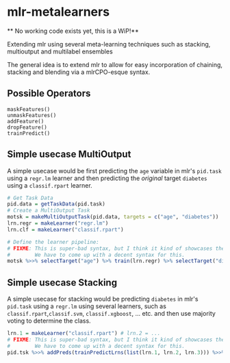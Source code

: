 # mlr-metalearners

** No working code exists yet, this is a WiP!** 

Extending mlr using several meta-learning techniques such as stacking, multioutput and multilabel ensembles

The general idea is to extend mlr to allow for easy incorporation of chaining, stacking and blending 
via a mlrCPO-esque syntax.


## Possible Operators

```
maskFeatures()
unmaskFeatures()
addFeature()
dropFeature()
trainPredict()
```

## Simple usecase MultiOutput

A simple usecase would be first predicting the `age` variable in 
mlr's `pid.task` using a `regr.lm` learner and then predicting the *original* target `diabetes` using a 
`classif.rpart` learner.

```r
# Get Task Data
pid.data = getTaskData(pid.task)
# Create a MultiOutput Task
motsk = makeMultiOutputTask(pid.data, targets = c("age", "diabetes"))
lrn.regr = makeLearner("regr.lm")
lrn.clf = makeLearner("classif.rpart")

# Define the learner pipeline:
# FIXME: This is super-bad syntax, but I think it kind of showcases the problem.
#        We have to come up with a decent syntax for this.
motsk %>>% selectTarget("age") %>% train(lrn.regr) %>% selectTarget("diabetes") %>% train(lrn.clf)

```
## Simple usecase Stacking

A simple usecase for stacking would be predicting `diabetes` in mlr's `pid.task` using a `regr.lm` using
several learners, such as `classif.rpart`,`classif.svm`, `classif.xgboost`, ... etc. and then use majority voting
to determine the class.
```r
lrn.1 = makeLearner("classif.rpart") # lrn.2 = ...
# FIXME: This is super-bad syntax, but I think it kind of showcases the problem.
#        We have to come up with a decent syntax for this.
pid.tsk %>>% addPreds(trainPredictLrns(list(lrn.1, lrn.2, lrn.3))) %>>% dropFeatures() %>>% majorityVote()
```